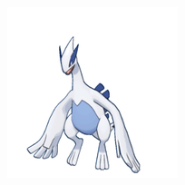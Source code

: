 <div style="text-align: center">
    <img src="https://github.com/kouul/kouul/blob/master/icons/lugia.gif" height="300px" width="300px">
    <!-- <hr />
    <img src="https://github.com/kouul/kouul/blob/master/icons/devto.svg" target="_blank" height="50px" width="50px"> -->
</div>